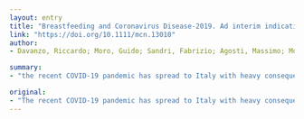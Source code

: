 ```yaml
---
layout: entry
title: "Breastfeeding and Coronavirus Disease-2019. Ad interim indications of the Italian Society of Neonatology endorsed by the Union of European Neonatal & Perinatal Societies"
link: "https://doi.org/10.1111/mcn.13010"
author:
- Davanzo, Riccardo; Moro, Guido; Sandri, Fabrizio; Agosti, Massimo; Moretti, Corrado; Mosca, Fabio

summary:
- "the recent COVID-19 pandemic has spread to Italy with heavy consequences on public health and economics. The Italian Society on Neonatology has issued the following indications that have been endorsed by the Union of European Neonatal & Perinatal Societies (UENPS) If a mother previously identified as asymptomatic or paucisymptomatic at delivery, rooming-in is feasible and direct breastfeeding is advisable, under strict measures of infection control."

original:
- "The recent COVID-19 pandemic has spread to Italy with heavy consequences on public health and economics. Besides the possible consequences of COVID-19 infection on a pregnant woman and the fetus, a major concern is related to the potential effect on neonatal outcome, the appropriate management of the mother-newborn dyad and finally the compatibility of maternal COVID-19 infection with breastfeeding. The Italian Society on Neonatology (SIN) after reviewing the limited scientific knowledge on the compatibility of breastfeeding in the COVID-19 mother and the available statements from Health Care Organizations, has issued the following indications that have been endorsed by the Union of European Neonatal & Perinatal Societies (UENPS). If a mother previously identified as COVID-19 positive or under investigation for COVID-19 is asymptomatic or paucisymptomatic at delivery, rooming-in is feasible and direct breastfeeding is advisable, under strict measures of infection control. On the contrary, when a mother with COVID-19 is too sick to care for the newborn, the neonate will be managed separately and fed fresh expressed breast milk, with no need to pasteurize it, as human milk is not believed to be a vehicle of COVID-19. We recognize that this guidance might be subject to change in the future when further knowledge will be acquired about the COVID-19 pandemic, the perinatal transmission of SARS-CoV-2 and clinical characteristics of cases of neonatal COVID-19."
---
```


